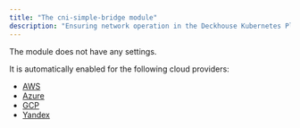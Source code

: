 ```yaml
---
title: "The cni-simple-bridge module"
description: "Ensuring network operation in the Deckhouse Kubernetes Platform cluster with limited functionality."
---
```


The module does not have any settings.

It is automatically enabled for the following cloud providers:
- [AWS](../../modules/cloud-provider-aws/)
- [Azure](../../modules/cloud-provider-azure/)
- [GCP](../../modules/cloud-provider-gcp/)
- [Yandex](../../modules/cloud-provider-yandex/)
